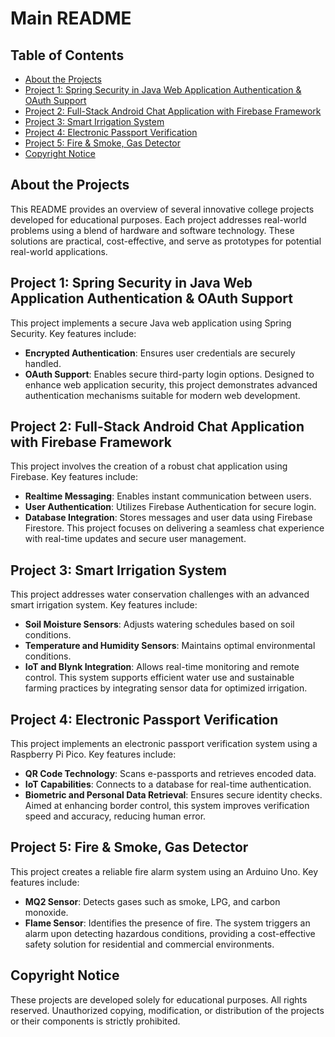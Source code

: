 # Main README

## Table of Contents
- [About the Projects](#about-the-projects)
- [Project 1: Spring Security in Java Web Application Authentication & OAuth Support](#project-1-spring-security-in-java-web-application-authentication--oauth-support)
- [Project 2: Full-Stack Android Chat Application with Firebase Framework](#project-2-full-stack-android-chat-application-with-firebase-framework)
- [Project 3: Smart Irrigation System](#project-3-smart-irrigation-system)
- [Project 4: Electronic Passport Verification](#project-4-electronic-passport-verification)
- [Project 5: Fire & Smoke, Gas Detector](#project-5-fire--smoke-gas-detector)
- [Copyright Notice](#copyright-notice)

## About the Projects
This README provides an overview of several innovative college projects developed for educational purposes. Each project addresses real-world problems using a blend of hardware and software technology. These solutions are practical, cost-effective, and serve as prototypes for potential real-world applications.

## Project 1: Spring Security in Java Web Application Authentication & OAuth Support
This project implements a secure Java web application using Spring Security. Key features include:
- **Encrypted Authentication**: Ensures user credentials are securely handled.
- **OAuth Support**: Enables secure third-party login options.
Designed to enhance web application security, this project demonstrates advanced authentication mechanisms suitable for modern web development.

## Project 2: Full-Stack Android Chat Application with Firebase Framework
This project involves the creation of a robust chat application using Firebase. Key features include:
- **Realtime Messaging**: Enables instant communication between users.
- **User Authentication**: Utilizes Firebase Authentication for secure login.
- **Database Integration**: Stores messages and user data using Firebase Firestore.
This project focuses on delivering a seamless chat experience with real-time updates and secure user management.

## Project 3: Smart Irrigation System
This project addresses water conservation challenges with an advanced smart irrigation system. Key features include:
- **Soil Moisture Sensors**: Adjusts watering schedules based on soil conditions.
- **Temperature and Humidity Sensors**: Maintains optimal environmental conditions.
- **IoT and Blynk Integration**: Allows real-time monitoring and remote control.
This system supports efficient water use and sustainable farming practices by integrating sensor data for optimized irrigation.

## Project 4: Electronic Passport Verification
This project implements an electronic passport verification system using a Raspberry Pi Pico. Key features include:
- **QR Code Technology**: Scans e-passports and retrieves encoded data.
- **IoT Capabilities**: Connects to a database for real-time authentication.
- **Biometric and Personal Data Retrieval**: Ensures secure identity checks.
Aimed at enhancing border control, this system improves verification speed and accuracy, reducing human error.

## Project 5: Fire & Smoke, Gas Detector
This project creates a reliable fire alarm system using an Arduino Uno. Key features include:
- **MQ2 Sensor**: Detects gases such as smoke, LPG, and carbon monoxide.
- **Flame Sensor**: Identifies the presence of fire.
The system triggers an alarm upon detecting hazardous conditions, providing a cost-effective safety solution for residential and commercial environments.

## Copyright Notice
These projects are developed solely for educational purposes. All rights reserved. Unauthorized copying, modification, or distribution of the projects or their components is strictly prohibited.
